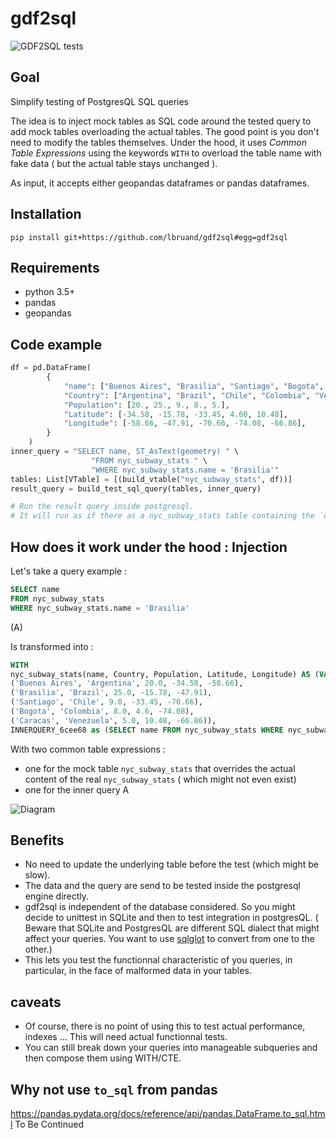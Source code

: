 # gdf2sql

![GDF2SQL tests](https://github.com/lbruand/gdf2sql/actions/workflows/python-package.yml/badge.svg)

## Goal

Simplify testing of PostgresQL SQL queries

The idea is to inject mock tables as SQL code around the tested query to add mock tables overloading the actual tables.
The good point is you don't need to modify the tables themselves.
Under the hood, it uses *Common Table Expressions* using the keywords `WITH` to overload
the table name with fake data ( but the actual table stays unchanged ).

As input, it accepts either geopandas dataframes or pandas dataframes.

## Installation

```
pip install git+https://github.com/lbruand/gdf2sql#egg=gdf2sql
```

## Requirements

 * python 3.5+
 * pandas
 * geopandas

## Code example

```python
df = pd.DataFrame(
        {
            "name": ["Buenos Aires", "Brasilia", "Santiago", "Bogota", "Caracas"],
            "Country": ["Argentina", "Brazil", "Chile", "Colombia", "Venezuela"],
            "Population": [20., 25., 9., 8., 5.],
            "Latitude": [-34.58, -15.78, -33.45, 4.60, 10.48],
            "Longitude": [-58.66, -47.91, -70.66, -74.08, -66.86],
        }
    )
inner_query = "SELECT name, ST_AsText(geometry) " \
                  "FROM nyc_subway_stats " \
                  "WHERE nyc_subway_stats.name = 'Brasilia'"
tables: List[VTable] = [(build_vtable("nyc_subway_stats", df))]
result_query = build_test_sql_query(tables, inner_query)

# Run the result query inside postgresql.
# It will run as if there as a nyc_subway_stats table containing the `df` dataframe.
```

## How does it work under the hood : Injection


Let's take a query example :

```SQL
SELECT name
FROM nyc_subway_stats
WHERE nyc_subway_stats.name = 'Brasilia'
```
(A)

Is transformed into :

```SQL
WITH
nyc_subway_stats(name, Country, Population, Latitude, Longitude) AS (VALUES
('Buenos Aires', 'Argentina', 20.0, -34.58, -58.66),
('Brasilia', 'Brazil', 25.0, -15.78, -47.91),
('Santiago', 'Chile', 9.0, -33.45, -70.66),
('Bogota', 'Colombia', 8.0, 4.6, -74.08),
('Caracas', 'Venezuela', 5.0, 10.48, -66.86)),
INNERQUERY_6cee68 as (SELECT name FROM nyc_subway_stats WHERE nyc_subway_stats.name = 'Brasilia') SELECT * FROM INNERQUERY_6cee68
```

With two common table expressions :

 * one for the mock table `nyc_subway_stats` that overrides the actual content of the real `nyc_subway_stats` ( which might not even exist)
 * one for the inner query A

![Diagram](https://kroki.io/excalidraw/svg/eNrtWltz2sgSfvevoDgP-xK0c79s1XmwHWwTHOIYbJxstlwKCBAISZaEMUnlv5-R7ICuIDs48eagVKXM3NTT6v6-7p75ulepVIOFa1T_qlSNu55umX1Pn1dfhe23huebjq26UPTbd2ZeLxo5CgLX_-vPP1cztJ4zvZ9lWMbUsANfjftb_a5Uvkb_qx6zH85tWpMZPbRa4zt0c9rw3H3jdtCMpkaDlsJYlun6xqrjTrVSxJe_F-o3FGT5e272g1Eoq8QaiD9sOWRkmMNREI5Bq0bdHlrhG8GyxQ88Z2IcOpbjhZL8Bxrhv5Ukn_XeZOg5M7u_GjOIntWYgWlZ7WARrawUp5RUTa3f_S5vqr1olnrhcGQbfqhYuGx1XL1nBpEuwGoHoXRuox99g39WMnn61GiEH8GeWVZ8Ybv_sHCiwzeMfqRkCZlgQCw7YoZBQLq15diRkUAgBYBQTV2OMP3XyjqCaNWBbvnGSqWhDPW05cStJ2EcgXEXLDUTs63D7mifNVoj9_bmizvodlrzEyGry3HfXuUvez95ejGd-f7pde-seXHSmx8MnFbvJvmW7-_XPc-Zx9Z9-Gul6pnb1-_3CTmQEEsmAeMro7NMe5JWt-X0JivV7MUETnlQ_i4zHpRQ0r37cK4hiaDgghIphUw4E0JIA0pQjDmiEgGYcS0okYawejgBCBPMada1IAU71yrrWoIgiCFBJMe1IINFrkUx5CTueuUdKyHFj1vpyuhCY1OabddP64ediq3U8ck-On_3tvLJthe9a3_2ea4vrv1AD_xPdvekfl7P6dFUk5pZ-W_ljwNP903L1P-IfXjHDtrml1ADCCRaj_SpaS0SXy8UaN8yh6Eqqz21e8OrxvUZmIq6lgOmZr9vJezQN9TuIxwjeNncU-_SVbPXKENljmcOTVu3OoW6KdJMRi9rtBKKebL0Pg3RNcjxvjen7vHFxbj27vJ8gt9djVsQlOReheQp8uVyR77PTr7K1YUkTOSxLyaokH0FwQAQHAuQfph9H2xo1q03-VXr7AMGHft9G3y0L0k5mnz1NFb_0JFioM-sLjvbnyysm_pbcd0ty-r1Zo0tWvt3k4_Nk-ZR44qy3qC1LVbnhGFGtsPq-bssweoQwQStp1hdde5Y_ef6LBQMc2UcebSOimldeToDELEdsf9qYt_Aky-P2I8umHd0bJ0T5y2etrpKLR_Euyx4eEYvuHffZF6ARQIzajBmK0tqB0iT8YfnwIRAO5goCxMqhJcUS4pyg39ZiBIqIpAYUPQT8-rzTkMcn96CeW3WbhxMuueTsXHz2-XV-bssk1cTpkFEUz4EQZZqBdPy6HXHro9wG0QBVuFObjkKFZajOBNqDsfsBXJroH-2jCxp_mqCLObHDXST5seN-3sM1Zleu92hk8H1UXsAj0_eN0D79Ko01UGCcMpPBf43cF3Pc3y_NtKD3uhf67oICKIWZ9micZjMxgA0U0pGUHUjAbadzP4ANz0xmWXcnU_eTMZ2e2yOm5fvhwy5s5eRzHJI4JaS2fxdlklmCYY5XIqkRkuzaaxtx6YbXJIBDKBEOC8IJYAXeiSVahKkaPupKmeEM_QjdHroTKeOXemErKNy0fqd6ykFKOlfHsXGDsdSFLuB5tIUm9hzuR0_hnS7AZwf3clxaxbU9s_OwJsucMflSRfydIIp4O-bYPadILTol1A8FpJxTHL5FvHiQhSWmMInhcovrHSsv7liLfv8yxv0Eb7uXB7PRcvefxwrUi4w3Q4r5ktThhVDqsvJMOkuw3yOMBUirjwAQ5QbpoLiY1mVZFL5pCOXXYqZ4r8NjPOsKeb6rCCFUQlHZZhrHCtD4JIgFVglaQ_K5OEozN5ewkhDAEjEqIQcEUDzDmOI1KSAnBJJEaYgFkTsfHvj2QwiRJCCFBQWB7ychp8EcPSCnNt1zDTr_h3jQBAnRLD8-59XuaOLLS98sja3Wi9DopbuB2FAaoZx0FkoZOZrBLoXHJh237SHqm_F6d-vD5apM0X41JuFCgBKdgQl4AIQRikBgsdGDXU3imr2UsFE1bD7m4VYf8sjIQRkEEgsCRQCUoEhywpBNUAkAYRywlXuRXhGqEg3-yG2jAw9Y-BK5HhfPFAquPOxNuhaB2aKBteiGfm_RbMXE-ErO1OJkshFM4aL72YKADGmnG-_Gs6x4FDs0CwHSNaHNEkgkRJQRlQIKjhTiJYDZmnnexq4rT_pXgdupAjcEOIICpVBUimfG9ysbqd29nZ4etWtjRZkYHbN18FhKXATsUrCvYvmVCQw1DChmGAAwzwQoSx8kV3sVTr2YlQIxlDuTXKJi8AKYYSFoJz9rpFXsZmFT41sE5vS7rYZIWaDADc_fwH2Zb3p15ozqz45XuQhRA1qHGUw4dkhYL18a4oq8SPkRcSX2WoKZhoSGIfxGlEIQfOus-5OG0ojQHi5UFCWF62INdVIRSdqmkTbrkeuZ4-ffTMlU7PRB4HhVYb9AfJvrG1UaixjEKyp0wSOm39RruiQIrGZdEWmQPrH1GHWH3euTV0oEhqCWDD1IVTmHrukG-kHbUxdIOEagYhJIRX5MAZITurCoSYp45iryIiqPAnvoKAsFGCmtC5p7JBhhQW0-Fo7psqxKJboec4dyS8PBmrFhhdlLhmT-xmZy_rDyHgMADQKmYSQQqy-LiAMba0OUzpVUUJAQpQYHBCVhSDGVxHnUgquqSQ4NELEOeRyq3WYvYePUNVdtx0oM1vuSvmQ2X8A79Vy1VvTmB8U-__eg1ih_xvhDr9-2_v2P7tw3_o=)

<!--[Edit this diagram](https://niolesk.top/#https://kroki.io/excalidraw/svg/eNrtWltz2sgSfvevoDgP-xK0c79s1XmwHWwTHOIYbJxstlwKCBAISZaEMUnlv5-R7ICuIDs48eagVKXM3NTT6v6-7p75ulepVIOFa1T_qlSNu55umX1Pn1dfhe23huebjq26UPTbd2ZeLxo5CgLX_-vPP1cztJ4zvZ9lWMbUsANfjftb_a5Uvkb_qx6zH85tWpMZPbRa4zt0c9rw3H3jdtCMpkaDlsJYlun6xqrjTrVSxJe_F-o3FGT5e272g1Eoq8QaiD9sOWRkmMNREI5Bq0bdHlrhG8GyxQ88Z2IcOpbjhZL8Bxrhv5Ukn_XeZOg5M7u_GjOIntWYgWlZ7WARrawUp5RUTa3f_S5vqr1olnrhcGQbfqhYuGx1XL1nBpEuwGoHoXRuox99g39WMnn61GiEH8GeWVZ8Ybv_sHCiwzeMfqRkCZlgQCw7YoZBQLq15diRkUAgBYBQTV2OMP3XyjqCaNWBbvnGSqWhDPW05cStJ2EcgXEXLDUTs63D7mifNVoj9_bmizvodlrzEyGry3HfXuUvez95ejGd-f7pde-seXHSmx8MnFbvJvmW7-_XPc-Zx9Z9-Gul6pnb1-_3CTmQEEsmAeMro7NMe5JWt-X0JivV7MUETnlQ_i4zHpRQ0r37cK4hiaDgghIphUw4E0JIA0pQjDmiEgGYcS0okYawejgBCBPMada1IAU71yrrWoIgiCFBJMe1IINFrkUx5CTueuUdKyHFj1vpyuhCY1OabddP64ediq3U8ck-On_3tvLJthe9a3_2ea4vrv1AD_xPdvekfl7P6dFUk5pZ-W_ljwNP903L1P-IfXjHDtrml1ADCCRaj_SpaS0SXy8UaN8yh6Eqqz21e8OrxvUZmIq6lgOmZr9vJezQN9TuIxwjeNncU-_SVbPXKENljmcOTVu3OoW6KdJMRi9rtBKKebL0Pg3RNcjxvjen7vHFxbj27vJ8gt9djVsQlOReheQp8uVyR77PTr7K1YUkTOSxLyaokH0FwQAQHAuQfph9H2xo1q03-VXr7AMGHft9G3y0L0k5mnz1NFb_0JFioM-sLjvbnyysm_pbcd0ty-r1Zo0tWvt3k4_Nk-ZR44qy3qC1LVbnhGFGtsPq-bssweoQwQStp1hdde5Y_ef6LBQMc2UcebSOimldeToDELEdsf9qYt_Aky-P2I8umHd0bJ0T5y2etrpKLR_Euyx4eEYvuHffZF6ARQIzajBmK0tqB0iT8YfnwIRAO5goCxMqhJcUS4pyg39ZiBIqIpAYUPQT8-rzTkMcn96CeW3WbhxMuueTsXHz2-XV-bssk1cTpkFEUz4EQZZqBdPy6HXHro9wG0QBVuFObjkKFZajOBNqDsfsBXJroH-2jCxp_mqCLObHDXST5seN-3sM1Zleu92hk8H1UXsAj0_eN0D79Ko01UGCcMpPBf43cF3Pc3y_NtKD3uhf67oICKIWZ9micZjMxgA0U0pGUHUjAbadzP4ANz0xmWXcnU_eTMZ2e2yOm5fvhwy5s5eRzHJI4JaS2fxdlklmCYY5XIqkRkuzaaxtx6YbXJIBDKBEOC8IJYAXeiSVahKkaPupKmeEM_QjdHroTKeOXemErKNy0fqd6ykFKOlfHsXGDsdSFLuB5tIUm9hzuR0_hnS7AZwf3clxaxbU9s_OwJsucMflSRfydIIp4O-bYPadILTol1A8FpJxTHL5FvHiQhSWmMInhcovrHSsv7liLfv8yxv0Eb7uXB7PRcvefxwrUi4w3Q4r5ktThhVDqsvJMOkuw3yOMBUirjwAQ5QbpoLiY1mVZFL5pCOXXYqZ4r8NjPOsKeb6rCCFUQlHZZhrHCtD4JIgFVglaQ_K5OEozN5ewkhDAEjEqIQcEUDzDmOI1KSAnBJJEaYgFkTsfHvj2QwiRJCCFBQWB7ychp8EcPSCnNt1zDTr_h3jQBAnRLD8-59XuaOLLS98sja3Wi9DopbuB2FAaoZx0FkoZOZrBLoXHJh237SHqm_F6d-vD5apM0X41JuFCgBKdgQl4AIQRikBgsdGDXU3imr2UsFE1bD7m4VYf8sjIQRkEEgsCRQCUoEhywpBNUAkAYRywlXuRXhGqEg3-yG2jAw9Y-BK5HhfPFAquPOxNuhaB2aKBteiGfm_RbMXE-ErO1OJkshFM4aL72YKADGmnG-_Gs6x4FDs0CwHSNaHNEkgkRJQRlQIKjhTiJYDZmnnexq4rT_pXgdupAjcEOIICpVBUimfG9ysbqd29nZ4etWtjRZkYHbN18FhKXATsUrCvYvmVCQw1DChmGAAwzwQoSx8kV3sVTr2YlQIxlDuTXKJi8AKYYSFoJz9rpFXsZmFT41sE5vS7rYZIWaDADc_fwH2Zb3p15ozqz45XuQhRA1qHGUw4dkhYL18a4oq8SPkRcSX2WoKZhoSGIfxGlEIQfOus-5OG0ojQHi5UFCWF62INdVIRSdqmkTbrkeuZ4-ffTMlU7PRB4HhVYb9AfJvrG1UaixjEKyp0wSOm39RruiQIrGZdEWmQPrH1GHWH3euTV0oEhqCWDD1IVTmHrukG-kHbUxdIOEagYhJIRX5MAZITurCoSYp45iryIiqPAnvoKAsFGCmtC5p7JBhhQW0-Fo7psqxKJboec4dyS8PBmrFhhdlLhmT-xmZy_rDyHgMADQKmYSQQqy-LiAMba0OUzpVUUJAQpQYHBCVhSDGVxHnUgquqSQ4NELEOeRyq3WYvYePUNVdtx0oM1vuSvmQ2X8A79Vy1VvTmB8U-__eg1ih_xvhDr9-2_v2P7tw3_o=)-->


 ## Benefits

 * No need to update the underlying table before the test (which might be slow).
 * The data and the query are send to be tested inside the postgresql engine directly.
 * gdf2sql is independent of the database considered. So you might decide to unittest in SQLite and then to test integration in postgresQL. ( Beware that SQLite and PostgresQL are different SQL dialect that might affect your queries. You want to use [sqlglot](https://github.com/tobymao/sqlglot) to convert from one to the other.)
 * This lets you test the functionnal characteristic of you queries, in particular, in the face of malformed data in your tables.


## caveats

 * Of course, there is no point of using this to test actual performance, indexes ... This will need actual functionnal tests.
 * You can still break down your queries into manageable subqueries and then compose them using WITH/CTE.

## Why not use `to_sql` from pandas

https://pandas.pydata.org/docs/reference/api/pandas.DataFrame.to_sql.html
To Be Continued
